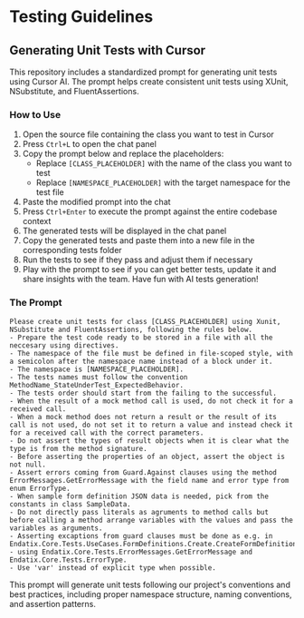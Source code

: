 # Testing Guidelines

## Generating Unit Tests with Cursor

This repository includes a standardized prompt for generating unit tests using Cursor AI. The prompt helps create consistent unit tests using XUnit, NSubstitute, and FluentAssertions.

### How to Use

1. Open the source file containing the class you want to test in Cursor
2. Press `Ctrl+L` to open the chat panel
3. Copy the prompt below and replace the placeholders:
   - Replace `[CLASS_PLACEHOLDER]` with the name of the class you want to test
   - Replace `[NAMESPACE_PLACEHOLDER]` with the target namespace for the test file
4. Paste the modified prompt into the chat
5. Press `Ctrl+Enter` to execute the prompt against the entire codebase context
6. The generated tests will be displayed in the chat panel
7. Copy the generated tests and paste them into a new file in the corresponding tests folder
8. Run the tests to see if they pass and adjust them if necessary
9. Play with the prompt to see if you can get better tests, update it and share insights with the team. Have fun with AI tests generation!

### The Prompt
```
Please create unit tests for class [CLASS_PLACEHOLDER] using Xunit, NSubstitute and FluentAssertions, following the rules below.
- Prepare the test code ready to be stored in a file with all the neccesary using directives.
- The namespace of the file must be defined in file-scoped style, with a semicolon after the namespace name instead of a block under it.
- The namespace is [NAMESPACE_PLACEHOLDER].
- The tests names must follow the convention MethodName_StateUnderTest_ExpectedBehavior.
- The tests order should start from the failing to the successful.
- When the result of a mock method call is used, do not check it for a received call.
- When a mock method does not return a result or the result of its call is not used, do not set it to return a value and instead check it for a received call with the correct parameters.
- Do not assert the types of result objects when it is clear what the type is from the method signature.
- Before asserting the properties of an object, assert the object is not null.
- Assert errors coming from Guard.Against clauses using the method ErrorMessages.GetErrorMessage with the field name and error type from enum ErrorType.
- When sample form definition JSON data is needed, pick from the constants in class SampleData.
- Do not directly pass literals as agruments to method calls but before calling a method arrange variables with the values and pass the variables as arguments.
- Asserting excaptions from guard clauses must be done as e.g. in Endatix.Core.Tests.UseCases.FormDefinitions.Create.CreateFormDefinitionCommandTests - using Endatix.Core.Tests.ErrorMessages.GetErrorMessage and Endatix.Core.Tests.ErrorType.
- Use 'var' instead of explicit type when possible.
```

This prompt will generate unit tests following our project's conventions and best practices, including proper namespace structure, naming conventions, and assertion patterns.
